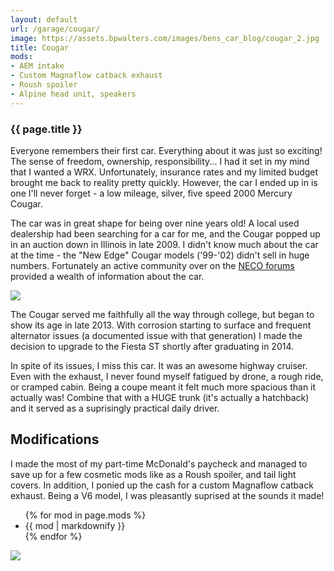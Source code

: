 ```yaml
---
layout: default
url: /garage/cougar/
image: https://assets.bpwalters.com/images/bens_car_blog/cougar_2.jpg
title: Cougar
mods:
- AEM intake
- Custom Magnaflow catback exhaust
- Roush spoiler
- Alpine head unit, speakers
---
```


<section id="cougar" class="car">
    <section id="intro" class="is-intro-section">
        <div class="background-image-wrapper is-dark">
            <div class="is-opaque" style="background-image: url('https://assets.bpwalters.com/images/bens_car_blog/cougar_1.jpg');"></div>
        </div>
        <div class="container has-middle-text">
            <div class="item flex-100">
                <div class="intro-title">
                    <h1>{{ page.title }}</h1>
                </div>
            </div>
        </div>
    </section>
    <section id="history">
        <div class="container">
        <div class="item flex-100">
                <p><span class="is-first-letter">E</span>veryone remembers their first car.  Everything about it was just so exciting!  The sense of freedom, ownership, responsibility...  I had it set in my mind that I wanted a WRX.  Unfortunately, insurance rates and my limited budget brought me back to reality pretty quickly.  However, the car I ended up in is one I'll never forget - a low mileage, silver, five speed 2000 Mercury Cougar.</p>
                <p>The car was in great shape for being over nine years old!  A local used dealership had been searching for a car for me, and the Cougar popped up in an auction down in Illinois in late 2009.  I didn't know much about the car at the time - the "New Edge" Cougar models ('99-'02) didn't sell in huge numbers.  Fortunately an active community over on the <a href="http://www.newcougar.org">NECO forums</a> provided a wealth of information about the car.</p>
                <p><img src="https://assets.bpwalters.com/images/bens_car_blog/cougar_3.jpg"></p>
                <p>The Cougar served me faithfully all the way through college, but began to show its age in late 2013.  With corrosion starting to surface and frequent alternator issues (a documented issue with that generation) I made the decision to upgrade to the Fiesta ST shortly after graduating in 2014.</p>
                <p>In spite of its issues, I miss this car.  It was an awesome highway cruiser.  Even with the exhaust, I never found myself fatigued by drone, a rough ride, or cramped cabin.  Being a coupe meant it felt much more spacious than it actually was!  Combine that with a HUGE trunk (it's actually a hatchback) and it served as a suprisingly practical daily driver.</p>
            </div>
        </div>
    </section>
    <section id="modifications">
        <div class="container">
            <div class="item flex-100">
                <h2 class="is-center-aligned">Modifications</h2>
                <p>I made the most of my part-time McDonald's paycheck and managed to save up for a few cosmetic mods like as a Roush spoiler, and tail light covers.  In addition, I ponied up the cash for a custom Magnaflow catback exhaust.  Being a V6 model, I was pleasantly suprised at the sounds it made!</p>
                <ul>
                    {% for mod in page.mods %}
                        <li>{{ mod | markdownify }}</li>
                    {% endfor %}
                </ul>
                <p><img src="https://assets.bpwalters.com/images/bens_car_blog/cougar_2.jpg"></p>
            </div>
        </div>
    </section>
</section>